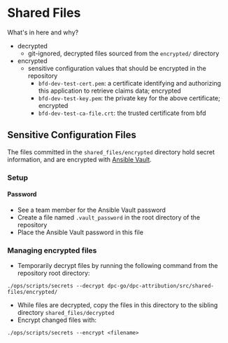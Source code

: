 # Shared Files

What's in here and why?

* decrypted
  * git-ignored, decrypted files sourced from the `encrypted/` directory
* encrypted
  * sensitive configuration values that should be encrypted in the repository
    * `bfd-dev-test-cert.pem`: a certificate identifying and authorizing this application to retrieve claims data; encrypted
    * `bfd-dev-test-key.pem`: the private key for the above certificate; encrypted
    * `bfd-dev-test-ca-file.crt`: the trusted certificate from bfd

## Sensitive Configuration Files

The files committed in the `shared_files/encrypted` directory hold secret information, and are encrypted with [Ansible Vault](https://docs.ansible.com/ansible/2.4/vault.html).

### Setup

#### Password

- See a team member for the Ansible Vault password
- Create a file named `.vault_password` in the root directory of the repository
- Place the Ansible Vault password in this file

### Managing encrypted files

- Temporarily decrypt files by running the following command from the repository root directory:

```
./ops/scripts/secrets --decrypt dpc-go/dpc-attribution/src/shared-files/encrypted/
```

- While files are decrypted, copy the files in this directory to the sibling directory `shared_files/decrypted`
- Encrypt changed files with:

```
./ops/scripts/secrets --encrypt <filename>